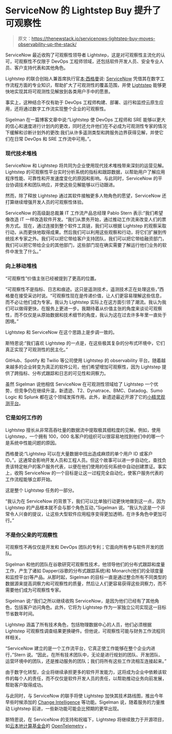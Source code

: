 # ServiceNow 的 Lightstep Buy 提升了可观察性

> 原文：<https://thenewstack.io/servicenows-lightstep-buy-moves-observability-up-the-stack/>

ServiceNow 最近收购了可观察性领导者 Lightstep，这是对可观察性主流化的认可，可观察性不仅限于 DevOps 工程师领域，还包括软件开发人员、安全专业人员、客户支持代表和其他角色。

Lightstep 的联合创始人兼首席执行官[本·西格曼](http://bensigelman.org/)说: [ServiceNow](https://thenewstack.io/mastering-low-code-application-development-in-2021/) 凭借其在数字工作流程方面的专业知识，帮助扩大了可观测性的覆盖范围，并使 [Lightstep](https://lightstep.com/?utm_content=inline-mention) 能够更快地实现其将可观测性见解放到各类用户手中的愿景。

事实上，这种结合不仅有助于 DevOps 工程师构建、部署、运行和监控云原生应用，还将通过数字工作流实现整个企业的可观察性。

Sigelman 在一篇博客文章中说:“Lightstep 使 DevOps 工程师和 SRE 能够以更大的信心和速度进行计划内的更改，同时还允许他们在不必成为可观测性专家的情况下缓解和诊断计划外的更改:我们从许多遥测类型和跨服务边界获得见解，并使它们在日常 DevOps 和 SRE 工作流中可用。”。

### 现代技术堆栈

ServiceNow 和 Lightstep 将共同为企业使用现代技术堆栈带来深刻的运营见解。Lightstep 的可观察性平台实时分析系统的指标和跟踪数据，以帮助用户了解应用程序性能、可靠性和开发速度变化的原因和影响。与此同时，ServiceNow 的平台协调技术和团队响应，并使这些见解能够以行动跟进。

然而，除了释放 Lightstep 通过其软件接触更多人物角色的愿望，ServiceNow 还打算继续增强开发人员的可观察性体验。

ServiceNow 的高级副总裁兼 IT 工作流产品总经理 Pablo Stern 表示:“我们希望像改造 IT 一样改造软件开发。“我们从票务开始，通过推动工作流来改变人们的票务方式。现在，通过连接到整个软件工具链，我们可以根据 Lightstep 的观察采取行动，从而更快地取得成果。然后我们可以利用这些观察和行动，将它们扩展到传统技术专家之外。我们可以把它带给客户支持团队，我们可以把它带给融资部门，我们可以把它带给企业的其他部门，这些部门现在确实需要了解运行他们业务的软件中发生了什么。”

### 向上移动堆栈

“可观察性”价值主张已经被提到了更高的位置。

“可观察性不是指标、日志和痕迹。这只是遥测技术，遥测技术正在处理这些，”西格曼在接受采访时说。“可观察性现在是传递价值，让人们更容易理解这些信息，而不必让他们成为专家。我认为 Lightstep 实际上在这方面引领了潮流。我认为我们可以做得更快，在服务上更进一步。我期待着从价值主张的角度来谈论可观察性，而不仅仅是从原始数据和技术细节的角度，我认为这在过去许多年里一直处于困境。”

Lightstep 和 ServiceNow 在这个思路上是步调一致的。

斯特恩说:“我们喜欢 Lightstep 的一点是，在这些极其复杂的分布式环境中，它们真正实现了可观测性的民主化。”

GitHub、Spotify 和 Twilio 等公司使用 Lightstep 的 observability 平台。随着越来越多的企业转变为真正的软件公司，他们希望增加可观察性，因为 Lightstep 提供了跨指标、分布式跟踪和日志的可见性和洞察力。

虽然 Sigelman 说他相信 ServiceNow 在可观测性领域给了 Lightstep 一个优势，但竞争仍在继续升温，新遗迹、T2、Dynatrace、BMC、Datadog、Sumo Logic 和 Splunk 都在这个领域发挥作用。此外，新遗迹最近开源了它的[小精灵观测平台](https://searchsoftwarequality.techtarget.com/news/252500281/New-Relic-open-sources-Pixie-observability-platform)。

### 它是如何工作的

Lightstep 擅长从非常高吞吐量的数据流中提取极其细粒度的见解。例如，使用 Lightstep，一个拥有 100，000 名客户的组织可以很容易地找到他们中的哪一个是系统中性能问题的原因。

西格曼说:“Lightstep 可以在大量数据中找出造成麻烦的单个用户 ID 或客户 ID。”。这通常会影响开发人员和工程人员。但这个故事可以进一步自动化，查找负责该特定帐户的客户服务代表，以便在他们使用的任何系统中自动创建票证。事实上，收购 ServiceNow 的一个目标是让这一过程完全自动化，使客户服务代表的工作流程能够立即开始。

这是整个 Lightstep 任务的一部分。

“我认为在 ServiceNow 的背景下，我们可以比单独行动更快地做到这一点，因为 Lightstep 的产品根本就不会与那个角色互动，”Sigelman 说。“我认为这是一个非常令人兴奋的提议，让这些大型软件应用程序变得更加透明，在许多角色中更加可行。”

### 不是你父亲的可观察性

可观察性不再仅仅是开发和 DevOps 团队的专利；它面向所有参与软件开发的团队。

Sigelman 和他的团队在谷歌研究可观察性技术，他领导他们的分布式跟踪和度量工作，产生了诸如 Dapper(谷歌的分布式跟踪系统)和 Monarch(他们的全球度量和监控平台)等产品。从那时起，Sigelman 的目标一直是通过整合所有不同类型的数据源来提高洞察力和可观察性的质量，然后让人们更容易获得这些洞察力，而不需要他们成为可观察性专家。

Sigelman 说:“我们之所以继续收购 ServiceNow，是因为他们已经有了其他角色，包括客户访问角色。此外，它将为 Lightstep 作为一家独立公司实现这一目标节省数年时间。

Lightstep 涵盖了所有技术角色，包括物理数据中心的人员，他们必须根据 Lightstep 可观察性调查结果更换硬件。但他说，可观察性可能与财务工作流程同样相关。

“ServiceNow 建立的是一个工作流平台，它真正使工作能够在整个企业内进行，”Stern 说。“因此，在所有技术团队中，无论是进行规划的团队、开发团队、运营环境中的团队，还是推动服务的团队；我们将所有这些工作流相互连接起来。”

由于数字化转型，企业将继续承担更多的软件开发能力，这将成为企业中依赖该软件的每个人的责任，而不仅仅是软件开发人员的责任，以帮助推动业务向前发展，帮助客户取得成功。

与此同时，与 ServiceNow 的联手将使 Lightstep 加快其技术路线图，推出今年早些时候添加的 [Change Intelligence](https://thenewstack.io/lightsteps-change-intelligence-promises-faster-smarter-distributed-tracing/) 等功能。Sigelman 说，随着服务的力量推动 Lightstep 前进，一些新功能可能会比预期的更早出现。

斯特恩说，在 ServiceNow 的支持和祝福下，Lightstep 将继续致力于开源项目，如[云本地计算基金会](https://cncf.io/?utm_content=inline-mention)的 [OpenTelemetry](https://thenewstack.io/how-governance-in-the-opentelemetry-project-works/) 。

<svg xmlns:xlink="http://www.w3.org/1999/xlink" viewBox="0 0 68 31" version="1.1"><title>Group</title> <desc>Created with Sketch.</desc></svg>